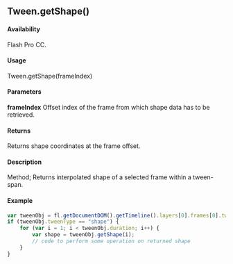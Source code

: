 ## Tween.getShape()

#### Availability

Flash Pro CC.

#### Usage

Tween.getShape(frameIndex)

#### Parameters

**frameIndex** Offset index of the frame from which shape data has to be retrieved.

#### Returns

Returns shape coordinates at the frame offset.

#### Description

Method; Returns interpolated shape of a selected frame within a tween-span.

#### Example

```javascript
var tweenObj = fl.getDocumentDOM().getTimeline().layers[0].frames[0].tweenObj;
if (tweenObj.tweenType == "shape") {
    for (var i = 1; i < tweenObj.duration; i++) {
        var shape = tweenObj.getShape(i);
        // code to perform some operation on returned shape
    }
}
```
